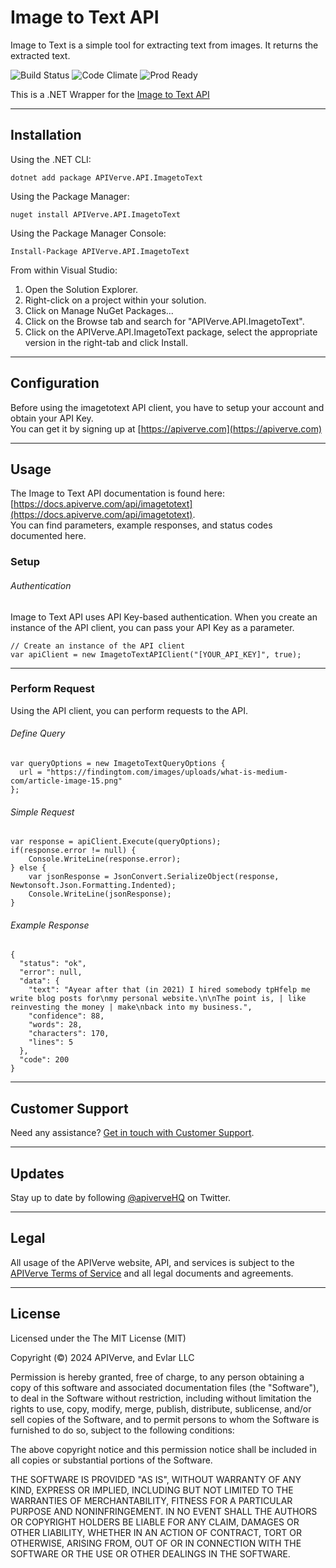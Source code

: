 Image to Text API
============

Image to Text is a simple tool for extracting text from images. It returns the extracted text.

![Build Status](https://img.shields.io/badge/build-passing-green)
![Code Climate](https://img.shields.io/badge/maintainability-B-purple)
![Prod Ready](https://img.shields.io/badge/production-ready-blue)

This is a .NET Wrapper for the [Image to Text API](https://apiverve.com/marketplace/api/imagetotext)

---

## Installation

Using the .NET CLI:
```
dotnet add package APIVerve.API.ImagetoText
```

Using the Package Manager:
```
nuget install APIVerve.API.ImagetoText
```

Using the Package Manager Console:
```
Install-Package APIVerve.API.ImagetoText
```

From within Visual Studio:

1. Open the Solution Explorer.
2. Right-click on a project within your solution.
3. Click on Manage NuGet Packages...
4. Click on the Browse tab and search for "APIVerve.API.ImagetoText".
5. Click on the APIVerve.API.ImagetoText package, select the appropriate version in the right-tab and click Install.


---

## Configuration

Before using the imagetotext API client, you have to setup your account and obtain your API Key.  
You can get it by signing up at [https://apiverve.com](https://apiverve.com)

---

## Usage

The Image to Text API documentation is found here: [https://docs.apiverve.com/api/imagetotext](https://docs.apiverve.com/api/imagetotext).  
You can find parameters, example responses, and status codes documented here.

### Setup

###### Authentication
Image to Text API uses API Key-based authentication. When you create an instance of the API client, you can pass your API Key as a parameter.

```
// Create an instance of the API client
var apiClient = new ImagetoTextAPIClient("[YOUR_API_KEY]", true);
```

---


### Perform Request
Using the API client, you can perform requests to the API.

###### Define Query

```
var queryOptions = new ImagetoTextQueryOptions {
  url = "https://findingtom.com/images/uploads/what-is-medium-com/article-image-15.png"
};
```

###### Simple Request

```
var response = apiClient.Execute(queryOptions);
if(response.error != null) {
	Console.WriteLine(response.error);
} else {
    var jsonResponse = JsonConvert.SerializeObject(response, Newtonsoft.Json.Formatting.Indented);
    Console.WriteLine(jsonResponse);
}
```

###### Example Response

```
{
  "status": "ok",
  "error": null,
  "data": {
    "text": "Ayear after that (in 2021) I hired somebody tpHfelp me write blog posts for\nmy personal website.\n\nThe point is, | like reinvesting the money | make\nback into my business.",
    "confidence": 88,
    "words": 28,
    "characters": 170,
    "lines": 5
  },
  "code": 200
}
```

---

## Customer Support

Need any assistance? [Get in touch with Customer Support](https://apiverve.com/contact).

---

## Updates
Stay up to date by following [@apiverveHQ](https://twitter.com/apiverveHQ) on Twitter.

---

## Legal

All usage of the APIVerve website, API, and services is subject to the [APIVerve Terms of Service](https://apiverve.com/terms) and all legal documents and agreements.

---

## License
Licensed under the The MIT License (MIT)

Copyright (&copy;) 2024 APIVerve, and Evlar LLC

Permission is hereby granted, free of charge, to any person obtaining a copy of this software and associated documentation files (the "Software"), to deal in the Software without restriction, including without limitation the rights to use, copy, modify, merge, publish, distribute, sublicense, and/or sell copies of the Software, and to permit persons to whom the Software is furnished to do so, subject to the following conditions:

The above copyright notice and this permission notice shall be included in all copies or substantial portions of the Software.

THE SOFTWARE IS PROVIDED "AS IS", WITHOUT WARRANTY OF ANY KIND, EXPRESS OR IMPLIED, INCLUDING BUT NOT LIMITED TO THE WARRANTIES OF MERCHANTABILITY, FITNESS FOR A PARTICULAR PURPOSE AND NONINFRINGEMENT. IN NO EVENT SHALL THE AUTHORS OR COPYRIGHT HOLDERS BE LIABLE FOR ANY CLAIM, DAMAGES OR OTHER LIABILITY, WHETHER IN AN ACTION OF CONTRACT, TORT OR OTHERWISE, ARISING FROM, OUT OF OR IN CONNECTION WITH THE SOFTWARE OR THE USE OR OTHER DEALINGS IN THE SOFTWARE.